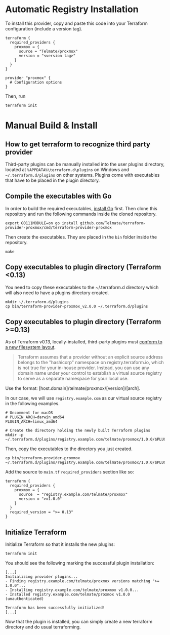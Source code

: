 
# Automatic Registry Installation

To install this provider, copy and paste this code into your Terraform configuration (include a version tag). 
```hcl
terraform {
  required_providers {
    proxmox = {
      source = "Telmate/proxmox"
      version = "<version tag>"
    }
  }
}

provider "proxmox" {
  # Configuration options
}
```

Then, run
```shell
terraform init
```


# Manual Build & Install

## How to get terraform to recognize third party provider

Third-party plugins  can be manually installed into the user plugins directory,
located at `%APPDATA%\terraform.d\plugins` on Windows and `~/.terraform.d/plugins` on other systems. Plugins come
with executables that have to be placed in the plugin directory.

## Compile the executables with Go

In order to build the required executables, [install Go](https://golang.org/doc/install) first. Then clone this
repository and run the following commands inside the cloned repository.

```shell
export GO111MODULE=on go install github.com/Telmate/terraform-provider-proxmox/cmd/terraform-provider-proxmox
```

Then create the executables. They are placed in the `bin` folder inside the repository.

```shell
make
```

## Copy executables to plugin directory (Terraform <0.13)

You need to copy these executables to the ~/.terraform.d directory which will also need to have a plugins directory
created.

```shell
mkdir ~/.terraform.d/plugins
cp bin/terraform-provider-proxmox_v2.0.0 ~/.terraform.d/plugins
```

## Copy executables to plugin directory (Terraform >=0.13)

As of Terraform v0.13, locally-installed, third-party plugins must [conform to a new filesystem layout](https://github.com/hashicorp/terraform/blob/guide-v0.13-beta/draft-upgrade-guide.md#new-filesystem-layout-for-local-copies-of-providers).

>Terraform assumes that a provider without an explicit source address belongs to the "hashicorp" namespace on registry.terraform.io, which is not true for your in-house provider. Instead, you can use any domain name under your control to establish a virtual source registry to serve as a separate namespace for your local use.

Use the format: [host.domain]/telmate/proxmox/[version]/[arch].

In our case, we will use `registry.example.com` as our virtual source registry in the following examples.

```shell
# Uncomment for macOS
# PLUGIN_ARCH=darwin_amd64
PLUGIN_ARCH=linux_amd64

# Create the directory holding the newly built Terraform plugins
mkdir -p ~/.terraform.d/plugins/registry.example.com/telmate/proxmox/1.0.0/$PLUGIN_ARCH
```
Then, copy the executables to the directory you just created.

```shell
cp bin/terraform-provider-proxmox ~/.terraform.d/plugins/registry.example.com/telmate/proxmox/1.0.0/$PLUGIN_ARCH/
```

Add the source to `main.tf` `required_providers` section like so:

```
terraform {
  required_providers {
    proxmox = {
      source  = "registry.example.com/telmate/proxmox"
      version = ">=1.0.0"
    }
  }
  required_version = ">= 0.13"
}
```

## Initialize Terraform

Initialize Terraform so that it installs the new plugins:

```
terraform init
```

You should see the following marking the successful plugin installation:

```shell
[...]
Initializing provider plugins...
- Finding registry.example.com/telmate/proxmox versions matching ">= 1.0.0"...
- Installing registry.example.com/telmate/proxmox v1.0.0...              
- Installed registry.example.com/telmate/proxmox v1.0.0 (unauthenticated)
                                                           
Terraform has been successfully initialized!
[...]
```

Now that the plugin is installed, you can simply create a new terraform directory and do usual terraforming.
